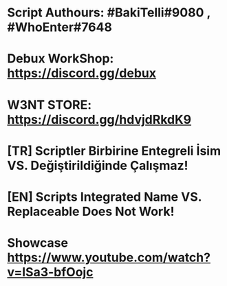# Script Authours: #BakiTelli#9080 , #WhoEnter#7648

# Debux WorkShop: https://discord.gg/debux
# W3NT STORE: https://discord.gg/hdvjdRkdK9



# [TR] Scriptler Birbirine Entegreli İsim VS. Değiştirildiğinde Çalışmaz!

# [EN] Scripts Integrated Name VS. Replaceable Does Not Work!

# Showcase https://www.youtube.com/watch?v=ISa3-bfOojc
